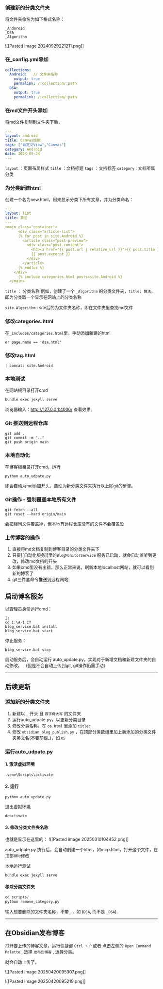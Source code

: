 ### 创建新的分类文件夹
将文件夹命名为如下格式名称：
```
_Andoroid
_DSA
_Algorithm
```
![[Pasted image 20240929221211.png]]

### 在_config.yml添加
```yaml
collections:
  Android:   // 文件夹名称
    output: true
    permalink: /:collection/:path
  DSA:
    output: true
    permalink: /:collection/:path
```

### 在md文件开头添加
将md文件复制到文件夹下后，
```yaml
---
layout: android
title: Canvas绘制
tags: ["自定义View","Canvas"]
category: Android
date: 2024-09-24
---
```

`layout` ：页面布局样式
`title` ：文档标题
`tags` ：文档标签
`category` : 文档所属分类

### 为分类新建html
创建一个名为new.html，用来显示分类下所有文章，并为分类命名：
```yaml
---
layout: list
title: 算法
---
<main class="container">
      <div class="article-list">
      {% for post in site.Android %}
        <article class="post-preview">
          <div class="post-content">
            <h3><a href="{{ post.url | relative_url }}">{{ post.title }}</a></h3>            
            {{ post.excerpt }}
          </div>
        </article>
      {% endfor %}
    </div>
      {% include categories.html posts=site.Android %}
  </main>
```

`title` ： 分类名称
	例如，创建了一个 `_Algorithm` 的分类文件夹，`title: 算法`，即为分类取一个显示在网站上的分类名称

`site.Algorithm` : site后的为文件夹名称，即在文件夹里查找md文件

### 修改categories.html
在`_includes/categories.html`里，手动添加新建的html
```
or page.name == 'dsa.html'
```

### 修改tag.html
```
| concat: site.Android
```
### 本地测试
在网站根目录打开cmd
```sh
bundle exec jekyll serve
```

浏览器输入：http://127.0.0.1:4000/ 查看效果。

### Git 推送到远程仓库
```
git add .
git commit -m ".."
git push origin main
```

### 本地自动化
在博客根目录打开cmd，运行
```
python auto_udpate.py
```
即会自动为md添加开头，自动为新分类文件夹执行以上除git的步骤。

### Git操作 - 强制覆盖本地所有文件
```
git fetch --all
git reset --hard origin/main
```
会把相同文件覆盖掉，但本地有远程仓库没有的文件不会覆盖没

### 上传博客的操作

1. 直接将md文档复制到博客目录的分类文件夹下
2. 只要[[自动化服务]]里的`BlogMonitorService` 服务已启动，就会自动监听到更改，修改md文档的开头
3. 如果cmd里没有出错，那么正常来说，刷新本地localhost网站，就可以看到新的博客了
4. git三件套命令推送到远程网站


## 启动博客服务

以管理员身份运行cmd：
```
I:
cd I:\A-1 IT
blog_service.bat install
blog_service.bat start
```

停止服务：
```
blog_service.bat stop
```

启动服务后，会自动运行 auto_update.py，实现对于新增文档和新建文件夹的自动修改。
（但是不会自动上传到git, git操作仍需手动）

---

## 后续更新

### 添加新的分类文件夹

1. 新建以 `_` 开头 且 `首字母大写` 的文件夹
2. 运行auto_udpate.py，以更新分类目录
3. 修改分类名称，在 `os.html` 里添加 `title:`
4. 修改 `obsidian_blog_publish.py` ，在顶部分类数组里加上新添加的分类文件夹英文名(不要前缀_)，如 `OS`

### 运行auto_udpate.py
#### 1. 激活虚拟环境
```sh 
.venv\Scripts\activate
```

#### 2. 运行
```
python auto_update.py
```

退出虚拟环境
```sh
deactivate
```

#### 3. 修改分类文件夹名称

也就是显示在这里的：
	![[Pasted image 20250310104452.png]]

auto_udpate.py 执行后，会自动创建一个html，如mcp.html，打开这个文件，在顶部title修改

本地运行测试
```
bundle exec jekyll serve
```

#### 移除分类文件夹

```python
cd scripts/
python remove_category.py
```

输入想要删除的文件夹名称，不带`_` ，如 (`DSA`, 而不是 `_DSA`).


---

## 在Obsidian发布博客

打开要上传的博客文章，运行快捷键 `Ctrl + P` 或者 点击左侧的 `Open Command Palette` , 选择 `发布到博客` , 选择分类。

就会自动上传了。

![[Pasted image 20250420095307.png]]

![[Pasted image 20250420095219.png]]

